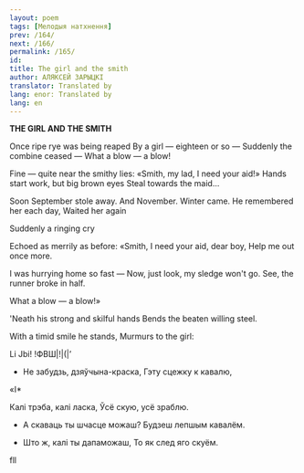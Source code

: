 ```yaml
---
layout: poem
tags: [Мелодыя натхнення]
prev: /164/
next: /166/
permalink: /165/
id: 
title: The girl and the smith
author: АЛЯКСЕЙ ЗАРЫЦКІ
translator: Translated by 
lang: enor: Translated by 
lang: en
---
```



 
**THE  GIRL  AND  THE SMITH**

Once ripe rye was being reaped By a girl — eighteen or so — Suddenly the combine ceased — What a blow — a blow!

Fine — quite near the smithy lies: «Smith, my lad, I need your aid!» Hands start work, but big brown eyes Steal towards the maid...

Soon September stole away. And November. Winter came. He remembered her each day, Waited her again

Suddenly a ringing cry

Echoed as merrily as before: «Smith, I need your aid, dear boy, Help me out once more.

I was hurrying home so fast — Now, just look, my sledge won't go. See, the runner broke in half.

What a blow — a blow!»

'Neath his strong and skilful hands Bends the beaten willing steel.

With a timid smile he stands, Murmurs to the girl:

Li Jbi!  !ФВШ|!|(|’

* He забудзь, дзяўчына-краска, Гэту сцежку к кавалю,
    

«I*

Калі трэба, калі ласка, Ўсё скую, усё зраблю.

* А скаваць ты шчасце можаш? Будзеш лепшым кавалём.
    
* Што ж, калі  ты дапаможаш, To як след яго скуём.
    

fll
